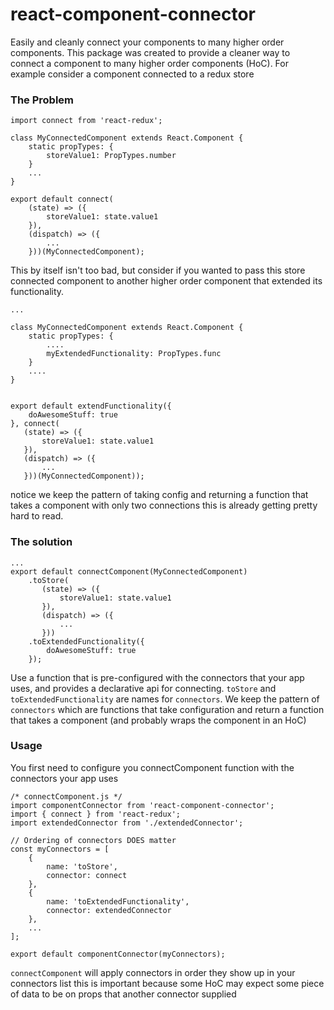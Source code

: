 # react-component-connector
Easily and cleanly connect your components to many higher order components.
This package was created to provide a cleaner way to connect a component to
many higher order components (HoC). For example consider a component connected to a redux store

### The Problem
```
import connect from 'react-redux';

class MyConnectedComponent extends React.Component {
    static propTypes: {
        storeValue1: PropTypes.number
    }
    ...
}

export default connect(
    (state) => ({
        storeValue1: state.value1
    }), 
    (dispatch) => ({
        ...
    }))(MyConnectedComponent);
```
This by itself isn't too bad, but consider if you wanted to pass this store connected 
component to another higher order component that extended its functionality.
```
...

class MyConnectedComponent extends React.Component {
    static propTypes: {
        ....
        myExtendedFunctionality: PropTypes.func
    }
    ....
}


export default extendFunctionality({
    doAwesomeStuff: true
}, connect(
   (state) => ({
       storeValue1: state.value1
   }), 
   (dispatch) => ({
       ...
   }))(MyConnectedComponent));
```

notice we keep the pattern of taking config and returning a function that takes a component
with only two connections this is already getting pretty hard to read.


### The solution
```
...
export default connectComponent(MyConnectedComponent)
    .toStore(
       (state) => ({
           storeValue1: state.value1
       }), 
       (dispatch) => ({
           ...
       }))
    .toExtendedFunctionality({
        doAwesomeStuff: true
    });
```
Use a function that is pre-configured with the connectors that your app uses, and provides
a declarative api for connecting. `toStore` and `toExtendedFunctionality` are names for `connectors`. We keep the pattern of `connectors` which are functions that take configuration and return 
a function that takes a component (and probably wraps the component in an HoC)

### Usage
You first need to configure you connectComponent function with the connectors your app uses
```
/* connectComponent.js */
import componentConnector from 'react-component-connector';
import { connect } from 'react-redux';
import extendedConnector from './extendedConnector';

// Ordering of connectors DOES matter
const myConnectors = [
    {
        name: 'toStore',
        connector: connect
    },
    {
        name: 'toExtendedFunctionality',
        connector: extendedConnector
    },
    ...
];

export default componentConnector(myConnectors);
```

`connectComponent` will apply connectors in order they show up in your connectors list
this is important because some HoC may expect some piece of data to be on props that another
connector supplied

